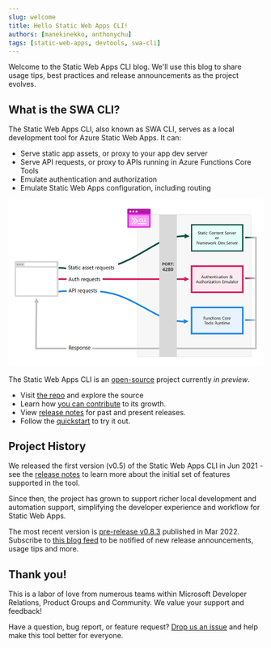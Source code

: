 ```yaml
---
slug: welcome
title: Hello Static Web Apps CLI!
authors: [manekinekko, anthonychu]
tags: [static-web-apps, devtools, swa-cli]
---
```


Welcome to the Static Web Apps CLI blog. We'll use this blog to share usage tips, best practices and release announcements as the project evolves.

## What is the SWA CLI?

The Static Web Apps CLI, also known as SWA CLI, serves as a local development tool for Azure Static Web Apps. It can:

 * Serve static app assets, or proxy to your app dev server
 * Serve API requests, or proxy to APIs running in Azure Functions Core Tools
 * Emulate authentication and authorization
 * Emulate Static Web Apps configuration, including routing

![Static Web Apps CLI Architecture](../static/img/swa-cli-arch.png)
 
The Static Web Apps CLI is an [open-source](https://github.com/Azure/static-web-apps-cli) project currently _in preview_. 
 * Visit [the repo](https://github.com/Azure/static-web-apps-cli) and explore the source
 * Learn how  [you can contribute](https://github.com/Azure/static-web-apps-cli#want-to-help-) to its growth.
 * View [release notes](https://github.com/Azure/static-web-apps-cli/releases) for past and present releases.
 * Follow the [quickstart](https://github.com/Azure/static-web-apps-cli#quickstart) to try it out. 


## Project History

We released the first version (v0.5) of the Static Web Apps CLI in Jun 2021 - see the [release notes](https://github.com/Azure/static-web-apps-cli/releases/tag/v0.5.0) to learn more about the initial set of features supported in the tool.

Since then, the project has grown to support richer local development and automation support, simplifying the developer experience and workflow for Static Web Apps.

The most recent version is [pre-release v0.8.3](https://github.com/Azure/static-web-apps-cli#quickstart) published in Mar 2022. Subscribe to [this blog feed](/blog/rss.xml) to be notified of new release announcements, usage tips and more.


## Thank you!

This is a labor of love from numerous teams within Microsoft Developer Relations, Product Groups and Community. We value your support and feedback!

Have a question, bug report, or feature request? [Drop us an issue](https://github.com/Azure/static-web-apps-cli/issues/new/choose) and help make this tool better for everyone.
